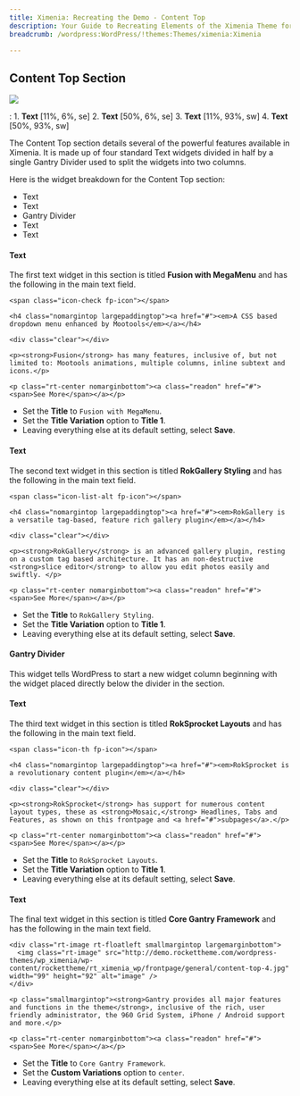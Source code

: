 ```yaml
---
title: Ximenia: Recreating the Demo - Content Top
description: Your Guide to Recreating Elements of the Ximenia Theme for WordPress
breadcrumb: /wordpress:WordPress/!themes:Themes/ximenia:Ximenia

---
```


Content Top Section
-----
![][demo1]

:   1. **Text** [11%, 6%, se]
    2. **Text** [50%, 6%, se]
    3. **Text** [11%, 93%, sw]
    4. **Text** [50%, 93%, sw]

The Content Top section details several of the powerful features available in Ximenia. It is made up of four standard Text widgets divided in half by a single Gantry Divider used to split the widgets into two columns.

Here is the widget breakdown for the Content Top section:

* Text
* Text
* Gantry Divider
* Text
* Text

#### Text
The first text widget in this section is titled **Fusion with MegaMenu** and has the following in the main text field.

~~~
<span class="icon-check fp-icon"></span>

<h4 class="nomargintop largepaddingtop"><a href="#"><em>A CSS based dropdown menu enhanced by Mootools</em></a></h4>

<div class="clear"></div>

<p><strong>Fusion</strong> has many features, inclusive of, but not limited to: Mootools animations, multiple columns, inline subtext and icons.</p>

<p class="rt-center nomarginbottom"><a class="readon" href="#"><span>See More</span></a></p>
~~~

* Set the **Title** to `Fusion with MegaMenu`.
* Set the **Title Variation** option to **Title 1**.
* Leaving everything else at its default setting, select **Save**.

#### Text
The second text widget in this section is titled **RokGallery Styling** and has the following in the main text field.

~~~
<span class="icon-list-alt fp-icon"></span>

<h4 class="nomargintop largepaddingtop"><a href="#"><em>RokGallery is a versatile tag-based, feature rich gallery plugin</em></a></h4>

<div class="clear"></div>

<p><strong>RokGallery</strong> is an advanced gallery plugin, resting on a custom tag based architecture. It has an non-destructive <strong>slice editor</strong> to allow you edit photos easily and swiftly. </p>

<p class="rt-center nomarginbottom"><a class="readon" href="#"><span>See More</span></a></p>
~~~

* Set the **Title** to `RokGallery Styling`.
* Set the **Title Variation** option to **Title 1**.
* Leaving everything else at its default setting, select **Save**.

#### Gantry Divider
This widget tells WordPress to start a new widget column beginning with the widget placed directly below the divider in the section.

#### Text
The third text widget in this section is titled **RokSprocket Layouts** and has the following in the main text field.

~~~
<span class="icon-th fp-icon"></span>

<h4 class="nomargintop largepaddingtop"><a href="#"><em>RokSprocket is a revolutionary content plugin</em></a></h4>

<div class="clear"></div>

<p><strong>RokSprocket</strong> has support for numerous content layout types, these as <strong>Mosaic,</strong> Headlines, Tabs and Features, as shown on this frontpage and <a href="#">subpages</a>.</p>

<p class="rt-center nomarginbottom"><a class="readon" href="#"><span>See More</span></a></p>
~~~

* Set the **Title** to `RokSprocket Layouts`.
* Set the **Title Variation** option to **Title 1**.
* Leaving everything else at its default setting, select **Save**.

#### Text
The final text widget in this section is titled **Core Gantry Framework** and has the following in the main text field.

~~~
<div class="rt-image rt-floatleft smallmargintop largemarginbottom">
  <img class="rt-image" src="http://demo.rockettheme.com/wordpress-themes/wp_ximenia/wp-content/rockettheme/rt_ximenia_wp/frontpage/general/content-top-4.jpg" width="99" height="92" alt="image" />
</div>

<p class="smallmargintop"><strong>Gantry provides all major features and functions in the theme</strong>, inclusive of the rich, user friendly administrator, the 960 Grid System, iPhone / Android support and more.</p>

<p class="rt-center nomarginbottom"><a class="readon" href="#"><span>See More</span></a></p>
~~~

* Set the **Title** to `Core Gantry Framework`.
* Set the **Custom Variations** option to `center`.
* Leaving everything else at its default setting, select **Save**.

[demo1]: assets/demo_widget_10.jpeg